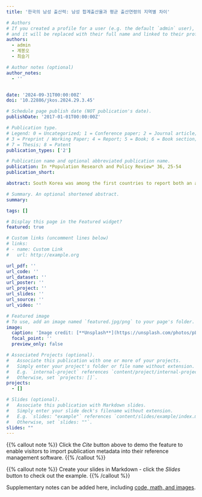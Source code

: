 ```yaml
---
title: '한국의 남성 출산력: 남성 합계출산율과 평균 출산연령의 지역별 차이'

# Authors
# If you created a profile for a user (e.g. the default `admin` user), write the username (folder name) here
# and it will be replaced with their full name and linked to their profile.
authors:
  - admin
  - 계봉오
  - 최슬기

# Author notes (optional)
author_notes:
  - ''


date: '2024-09-31T00:00:00Z'
doi: '10.22886/jkos.2024.29.3.45'

# Schedule page publish date (NOT publication's date).
publishDate: '2017-01-01T00:00:00Z'

# Publication type.
# Legend: 0 = Uncategorized; 1 = Conference paper; 2 = Journal article;
# 3 = Preprint / Working Paper; 4 = Report; 5 = Book; 6 = Book section;
# 7 = Thesis; 8 = Patent
publication_types: ['2']

# Publication name and optional abbreviated publication name.
publication: In *Population Research and Policy Review* 36, 25-54
publication_short: 

abstract: South Korea was among the first countries to report both an abnormally high sex ratio at birth (SRB) and its subsequent normalization. We examine the role of son preference in driving fertility intentions during a period of declining SRB and consider the contribution of individual characteristics and broader social context to explaining changes in intentions. We employ data from the National Survey on Fertility, Family Health and Welfare that span 1991\textendash 2012. We find that reported son preference declined to a great extent but remained substantial by the end of the observation period, and that the intention to have a third child still differed by sex of existing children. Change in individual-level factors does not explain the decline in son preference, suggesting that broad social changes were also important. This study provides a better understanding of how son preference evolves in the post-transitional context of very low fertility.

# Summary. An optional shortened abstract.
summary: 

tags: []

# Display this page in the Featured widget?
featured: true

# Custom links (uncomment lines below)
# links:
# - name: Custom Link
#   url: http://example.org

url_pdf: ''
url_code: ''
url_dataset: ''
url_poster: ''
url_project: ''
url_slides: ''
url_source: ''
url_video: ''

# Featured image
# To use, add an image named `featured.jpg/png` to your page's folder.
image:
  caption: 'Image credit: [**Unsplash**](https://unsplash.com/photos/pLCdAaMFLTE)'
  focal_point: ''
  preview_only: false

# Associated Projects (optional).
#   Associate this publication with one or more of your projects.
#   Simply enter your project's folder or file name without extension.
#   E.g. `internal-project` references `content/project/internal-project/index.md`.
#   Otherwise, set `projects: []`.
projects:
  - []

# Slides (optional).
#   Associate this publication with Markdown slides.
#   Simply enter your slide deck's filename without extension.
#   E.g. `slides: "example"` references `content/slides/example/index.md`.
#   Otherwise, set `slides: ""`.
slides: ""
---
```


{{% callout note %}}
Click the _Cite_ button above to demo the feature to enable visitors to import publication metadata into their reference management software.
{{% /callout %}}

{{% callout note %}}
Create your slides in Markdown - click the _Slides_ button to check out the example.
{{% /callout %}}

Supplementary notes can be added here, including [code, math, and images](https://wowchemy.com/docs/writing-markdown-latex/).
